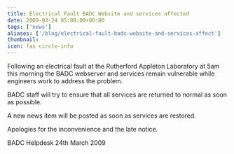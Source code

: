 ```yaml
---
title: Electrical Fault BADC Website and services affected
date: 2009-03-24 05:00:00+00:00
tags: ['news']
aliases: ['/blog/electrical-fault-badc-website-and-services-affect']
thumbnail: 
icon: fas circle-info
---
```



Following an electrical fault at the Rutherford Appleton Laboratory at 5am this morning the BADC webserver and services remain vulnerable while engineers work to address the problem. 

BADC staff will try to ensure that all services are returned to normal as soon as possible.

A new news item will be posted as soon as services are restored.


Apologies for the inconvenience and the late notice.


 
BADC Helpdesk
24th March 2009



